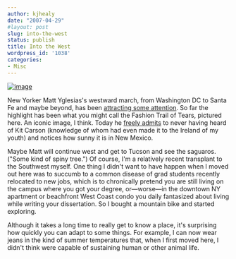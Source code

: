 ```yaml
---
author: kjhealy
date: "2007-04-29"
#layout: post
slug: into-the-west
status: publish
title: Into the West
wordpress_id: '1038'
categories:
- Misc
---
```


[![image](http://farm1.static.flickr.com/185/475218675_72cbcb9fff_m.jpg)](http://www.flickr.com/photos/myglesias/475218675/ "photo sharing")

New Yorker Matt Yglesias's westward march, from Washington DC to Santa Fe and maybe beyond, has been [attracting some attention](http://www.unfogged.com/archives/week_2007_04_22.html#006696). So far the highlight has been what you might call the Fashion Trail of Tears, pictured here. An iconic image, I think. Today he [freely admits](http://38.118.71.136/matthewyglesias/archives/2007/04/the_masons.php) to never having heard of Kit Carson (knowledge of whom had even made it to the Ireland of my youth) and notices how sunny it is in New Mexico.

Maybe Matt will continue west and get to Tucson and see the saguaros. ("Some kind of spiny tree.") Of course, I'm a relatively recent transplant to the Southwest myself. One thing I didn't want to have happen when I moved out here was to succumb to a common disease of grad students recently relocated to new jobs, which is to chronically pretend you are still living on the campus where you got your degree, or—worse—in the downtown NY apartment or beachfront West Coast condo you daily fantasized about living while writing your dissertation. So I bought a mountain bike and started exploring.

Although it takes a long time to really get to know a place, it's surprising how quickly you can adapt to some things. For example, I can now wear jeans in the kind of summer temperatures that, when I first moved here, I didn't think were capable of sustaining human or other animal life.
